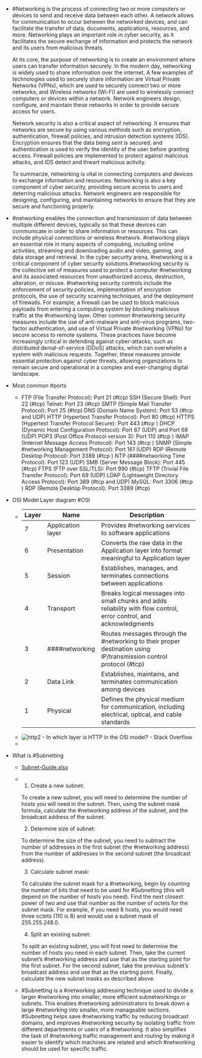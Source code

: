 - #Networking is the process of connecting two or more computers or devices to send and receive data between each other. A network allows for communication to occur between the networked devices, and can facilitate the transfer of data, documents, applications, resources, and more. Networking plays an important role in cyber security, as it facilitates the secure exchange of information and protects the network and its users from malicious threats. 
  
  At its core, the purpose of networking is to create an environment where users can transfer information securely. In the modern day, networking is widely used to share information over the internet. A few examples of technologies used to securely share information are Virtual Private Networks (VPNs), which are used to securely connect two or more networks, and Wireless networks (Wi-Fi) are used to wirelessly connect computers or devices within a network. Network engineers design, configure, and maintain these networks in order to provide secure access for users.
  
  Network security is also a critical aspect of networking. It ensures that networks are secure by using various methods such as encryption, authentication, firewall policies, and intrusion detection systems (IDS). Encryption ensures that the data being sent is secured, and authentication is used to verify the identity of the user before granting access. Firewall policies are implemented to protect against malicious attacks, and IDS detect and thwart malicious activity.
  
  To summarize, networking is vital in connecting computers and devices to exchange information and resources. Networking is also a key component of cyber security, providing secure access to users and deterring malicious attacks. Network engineers are responsible for designing, configuring, and maintaining networks to ensure that they are secure and functioning properly.
- #networking enables the connection and transmission of data between multiple different devices, typically so that these devices can communicate in order to share information or resources. This can include physical connections or wireless #network. #networking plays an essential role in many aspects of computing, including online activities, streaming and downloading audio and video, gaming, and data storage and retrieval. In the cyber security arena, #networking is a critical component of cyber security solutions.#networking security is the collective set of measures used to protect a computer #networking and its associated resources from unauthorized access, destruction, alteration, or misuse. #networking security controls include the enforcement of security policies, implementation of encryption protocols, the use of security scanning techniques, and the deployment of firewalls. For example, a firewall can be used to block malicious payloads from entering a computing system by blocking malicious traffic at the #networking layer. Other common #networking security measures include the use of anti-malware and anti-virus programs, two-factor authentication, and use of Virtual Private #networking (VPNs) for secure access to remote systems. These practices have become increasingly critical in defending against cyber-attacks, such as distributed denial-of-service (DDoS) attacks, which can overwhelm a system with malicious requests. Together, these measures provide essential protection against cyber threats, allowing organizations to remain secure and operational in a complex and ever-changing digital landscape.
- Most common #ports
	- FTP (File Transfer Protocol): Port 21 (#tcp)
	  SSH (Secure Shell): Port 22 (#tcp)
	  Telnet: Port 23 (#tcp)
	   SMTP (Simple Mail Transfer Protocol): Port 25 (#tcp)
	   DNS (Domain Name System): Port 53 (#tcp and UDP)
	   HTTP (Hypertext Transfer Protocol): Port 80 (#tcp)
	   HTTPS (Hypertext Transfer Protocol Secure): Port 443 (#tcp )
	   DHCP (Dynamic Host Configuration Protocol): Port 67 (UDP) and Port 68 (UDP)
	   POP3 (Post Office Protocol version 3): Port 110 (#tcp )
	   IMAP (Internet Message Access Protocol): Port 143 (#tcp )
	   SNMP (Simple #networking Management Protocol): Port 161 (UDP)
	   RDP (Remote Desktop Protocol): Port 3389 (#tcp )
	   NTP (####networking Time Protocol): Port 123 (UDP)
	   SMB (Server Message Block): Port 445 (#tcp)
	   FTPS (FTP over SSL/TLS): Port 990 (#tcp)
	   TFTP (Trivial File Transfer Protocol): Port 69 (UDP)
	   LDAP (Lightweight Directory Access Protocol): Port 389 (#tcp and UDP)
	   MySQL: Port 3306 (#tcp )
	   RDP (Remote Desktop Protocol): Port 3389 (#tcp)
- OSI Model Layer diagram #OSI
	- Layer |  Name  | Description
	  -----|--------|-----------
	  7 | Application layer | Provides #networking services to software applications
	  6 | Presentation | Converts the raw data in the Application layer into format meaningful to Application layer
	  5 | Session | Establishes, manages, and terminates connections between applications
	  4 | Transport | Breaks logical messages into small chunks and adds reliability with flow control, error control, and acknowledgments
	  3 | ####networking | Routes messages through the #networking to their proper destination using IP/transmission control protocol (#tcp)
	  2 | Data Link | Establishes, maintains, and terminates communication among devices
	  1 | Physical | Defines the physical medium for communication, including electrical, optical, and cable standards
	- ![http2 - In which layer is HTTP in the OSI model? - Stack Overflow](https://external-content.duckduckgo.com/iu/?u=https%3A%2F%2Fi.stack.imgur.com%2FWG5r8.jpg&f=1&nofb=1&ipt=3843aff2e16342487f58ee6e09d74d8185668f4929774f137457292ff0c686ff&ipo=images)
	-
- What is #Subnetting
	- [Subnet-Guide.xlsx](../assets/Subnet-Guide_1688245129991_0.xlsx)
	- 1. Create a new subnet:
	  
	  To create a new subnet, you will need to determine the number of hosts you will need in the subnet. Then, using the subnet mask formula, calculate the #networking address of the subnet, and the broadcast address of the subnet.
	  
	  2. Determine size of subnet:
	  
	  To determine the size of the subnet, you need to subtract the number of addresses in the first subnet (the #networking address) from the number of addresses in the second subnet (the broadcast address).
	  
	  3. Calculate subnet mask:
	  
	  To calculate the subnet mask for a #networking, begin by counting the number of bits that need to be used for #Subnetting (this will depend on the number of hosts you need). Find the next closest power of two and use that number as the number of octets for the subnet mask. For example, if you need 8 hosts, you would need three octets (110 is 8) and would use a subnet mask of 255.255.248.0.
	  
	  4. Split an existing subnet:
	  
	  To split an existing subnet, you will first need to determine the number of hosts you need in each subnet. Then, take the current subnet’s #networking address and use that as the starting point for the first subnet. For the second subnet, take the previous subnet’s broadcast address and use that as the starting point. Finally, calculate the new subnet masks as described above.
	- #Subnetting is a #networking addressing technique used to divide a larger #networking into smaller, more efficient subnetworkings or subnets. This enables #networking administrators to break down a large #networking into smaller, more manageable sections. #Subnetting helps save #networking traffic by reducing broadcast domains, and improves #networking security by isolating traffic from different departments or users of a #networking. It also simplifies the task of #networking traffic management and routing by making it easier to identify which machines are related and which #networking should be used for specific traffic.